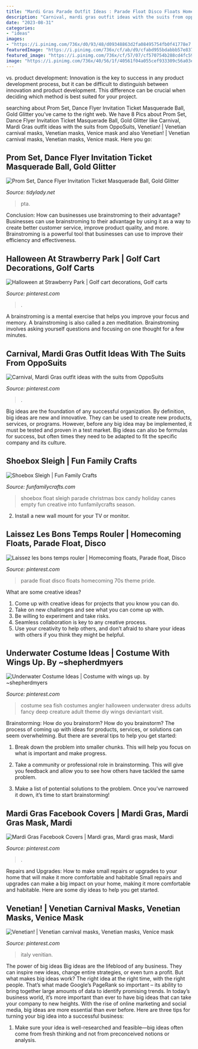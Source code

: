```yaml
---
title: "Mardi Gras Parade Outfit Ideas : Parade Float Disco Floats Homecoming 70s Theme Pride"
description: "Carnival, mardi gras outfit ideas with the suits from opposuits"
date: "2023-08-31"
categories:
- "ideas"
images:
- "https://i.pinimg.com/736x/d0/93/48/d09348863d2fa08495754fb0f41778e7.jpg"
featuredImage: "https://i.pinimg.com/736x/cf/ab/d9/cfabd955bdabbb57e8371b6b44afff29--sea-costume-costumes-for-adults.jpg"
featured_image: "https://i.pinimg.com/736x/cf/57/07/cf570754b288cd4fc594fac26deddc08--pride-parade-parade-floats.jpg"
image: "https://i.pinimg.com/736x/40/56/1f/40561f04a055cef933309c56a03e1646.jpg"
---
```



vs. product development:
Innovation is the key to success in any product development process, but it can be difficult to distinguish between innovation and product development. This difference can be crucial when deciding which method is best suited for your project.

	

		
searching about Prom Set, Dance Flyer Invitation Ticket Masquerade Ball, Gold Glitter you've came to the right web. We have 8 Pics about Prom Set, Dance Flyer Invitation Ticket Masquerade Ball, Gold Glitter like Carnival, Mardi Gras outfit ideas with the suits from OppoSuits, Venetian! | Venetian carnival masks, Venetian masks, Venice mask and also Venetian! | Venetian carnival masks, Venetian masks, Venice mask. Here you go:
		
    
## Prom Set, Dance Flyer Invitation Ticket Masquerade Ball, Gold Glitter

<img loading=lazy src="https://cdn.shopify.com/s/files/1/0010/9599/1332/products/il_fullxfull.1734252700_fq9g_1200x1200.jpg?v=1580448531" onerror="this.onerror=null;this.src='https://tse2.mm.bing.net/th?id=OIP.ewGtK60H4LVDLlXYBNIDnAHaHa&amp;pid=15.1';" alt="Prom Set, Dance Flyer Invitation Ticket Masquerade Ball, Gold Glitter">

_Source: tidylady.net_

>pta. 

	

Conclusion: How can businesses use brainstroming to their advantage?
Businesses can use brainstroming to their advantage by using it as a way to create better customer service, improve product quality, and more. Brainstroming is a powerful tool that businesses can use to improve their efficiency and effectiveness.

    
## Halloween At Strawberry Park | Golf Cart Decorations, Golf Carts

<img loading=lazy src="https://i.pinimg.com/736x/40/56/1f/40561f04a055cef933309c56a03e1646.jpg" onerror="this.onerror=null;this.src='https://tse1.mm.bing.net/th?id=OIP.zQXdd-jCor1wAoLTagytoAHaJ3&amp;pid=15.1';" alt="Halloween at Strawberry Park | Golf cart decorations, Golf carts">

_Source: pinterest.com_

>. 

	

A brainstroming is a mental exercise that helps you improve your focus and memory. A brainstroming is also called a zen meditation. Brainstroming involves asking yourself questions and focusing on one thought for a few minutes.

    
## Carnival, Mardi Gras Outfit Ideas With The Suits From OppoSuits

<img loading=lazy src="https://i.pinimg.com/736x/d0/93/48/d09348863d2fa08495754fb0f41778e7.jpg" onerror="this.onerror=null;this.src='https://tse1.mm.bing.net/th?id=OIP.4r4Wg41dV8ipUIIKh2NWBQHaPj&amp;pid=15.1';" alt="Carnival, Mardi Gras outfit ideas with the suits from OppoSuits">

_Source: pinterest.com_

>. 

	

Big ideas are the foundation of any successful organization. By definition, big ideas are new and innovative. They can be used to create new products, services, or programs. However, before any big idea may be implemented, it must be tested and proven in a test market. Big ideas can also be formulas for success, but often times they need to be adapted to fit the specific company and its culture.

    
## Shoebox Sleigh | Fun Family Crafts

<img loading=lazy src="https://funfamilycrafts.com/wp-content/uploads/2015/06/IMG_8062.jpg" onerror="this.onerror=null;this.src='https://tse1.mm.bing.net/th?id=OIP.CI8H55hINpEf8Wo3uBwFcQHaGB&amp;pid=15.1';" alt="Shoebox Sleigh | Fun Family Crafts">

_Source: funfamilycrafts.com_

>shoebox float sleigh parade christmas box candy holiday canes empty fun creative into funfamilycrafts season. 

	

2. Install a new wall mount for your TV or monitor.

    
## Laissez Les Bons Temps Rouler | Homecoming Floats, Parade Float, Disco

<img loading=lazy src="https://i.pinimg.com/736x/cf/57/07/cf570754b288cd4fc594fac26deddc08--pride-parade-parade-floats.jpg" onerror="this.onerror=null;this.src='https://tse1.mm.bing.net/th?id=OIP.BHaFSxfTP2SbzY7fBqhYBwHaFy&amp;pid=15.1';" alt="Laissez les bons temps rouler | Homecoming floats, Parade float, Disco">

_Source: pinterest.com_

>parade float disco floats homecoming 70s theme pride. 

	

What are some creative ideas?
1. Come up with creative ideas for projects that you know you can do.
2. Take on new challenges and see what you can come up with. 
3. Be willing to experiment and take risks. 
4. Seamless collaboration is key to any creative process. 
5. Use your creativity to help others, and don’t afraid to share your ideas with others if you think they might be helpful.

    
## Underwater Costume Ideas | Costume With Wings Up. By ~shepherdmyers

<img loading=lazy src="https://i.pinimg.com/736x/cf/ab/d9/cfabd955bdabbb57e8371b6b44afff29--sea-costume-costumes-for-adults.jpg" onerror="this.onerror=null;this.src='https://tse1.mm.bing.net/th?id=OIP.COhr7ya4JX5GnLTXMmbqVAHaK9&amp;pid=15.1';" alt="Underwater Costume Ideas | Costume with wings up. by ~shepherdmyers">

_Source: pinterest.com_

>costume sea fish costumes angler halloween underwater dress adults fancy deep creature adult theme diy wings deviantart visit. 

	

Brainstorming: How do you brainstorm?
How do you brainstorm? The process of coming up with ideas for products, services, or solutions can seem overwhelming. But there are several tips to help you get started:
1. Break down the problem into smaller chunks. This will help you focus on what is important and make progress.

2. Take a community or professional role in brainstorming. This will give you feedback and allow you to see how others have tackled the same problem.

3. Make a list of potential solutions to the problem. Once you’ve narrowed it down, it’s time to start brainstorming!

    
## Mardi Gras Facebook Covers | Mardi Gras, Mardi Gras Mask, Mardi

<img loading=lazy src="https://i.pinimg.com/736x/89/4f/33/894f3374a55dcc08070f4d6fddff1f26--cover-photos-mardi-gras.jpg" onerror="this.onerror=null;this.src='https://tse2.mm.bing.net/th?id=OIP.AlMsvlG3iQJ8kM8tUO7pggHaCu&amp;pid=15.1';" alt="Mardi Gras Facebook Covers | Mardi gras, Mardi gras mask, Mardi">

_Source: pinterest.com_

>. 

	

Repairs and Upgrades: How to make small repairs or upgrades to your home that will make it more comfortable and habitable
Small repairs and upgrades can make a big impact on your home, making it more comfortable and habitable. Here are some diy ideas to help you get started.

    
## Venetian! | Venetian Carnival Masks, Venetian Masks, Venice Mask

<img loading=lazy src="https://i.pinimg.com/736x/b9/f4/86/b9f4865e489a9d8393e2e577546a3f95--venetian-masks.jpg" onerror="this.onerror=null;this.src='https://tse2.mm.bing.net/th?id=OIP.KHyg1IlthOCFaeeEq4wYPAAAAA&amp;pid=15.1';" alt="Venetian! | Venetian carnival masks, Venetian masks, Venice mask">

_Source: pinterest.com_

>italy venitian. 

	

The power of big ideas
Big ideas are the lifeblood of any business. They can inspire new ideas, change entire strategies, or even turn a profit. But what makes big ideas work? The right idea at the right time, with the right people. That’s what made Google’s PageRank so important – its ability to bring together large amounts of data to identify promising trends.
In today’s business world, it’s more important than ever to have big ideas that can take your company to new heights. With the rise of online marketing and social media, big ideas are more essential than ever before. Here are three tips for turning your big idea into a successful business:

1) Make sure your idea is well-researched and feasible—big ideas often come from fresh thinking and not from preconceived notions or analysis.

